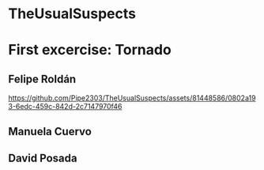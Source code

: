 # TheUsualSuspects

# First excercise: Tornado

## Felipe Roldán

https://github.com/Pipe2303/TheUsualSuspects/assets/81448586/0802a193-6edc-459c-842d-2c7147970f46



## Manuela Cuervo

## David Posada
